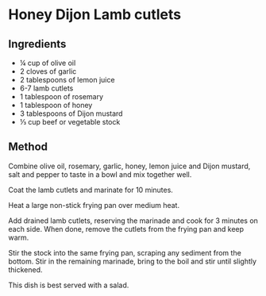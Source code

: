 # Honey Dijon Lamb cutlets

## Ingredients

* ¼ cup of olive oil
* 2 cloves of garlic
* 2 tablespoons of lemon juice
* 6-7 lamb cutlets
* 1 tablespoon of rosemary
* 1 tablespoon of honey
* 3 tablespoons of Dijon mustard
* ⅓ cup beef or vegetable stock

## Method

Combine olive oil, rosemary, garlic, honey, lemon juice and Dijon mustard, salt and pepper to taste in a bowl and mix together well.

Coat the lamb cutlets and marinate for 10 minutes.

Heat a large non-stick frying pan over medium heat.

Add drained lamb cutlets, reserving the marinade and cook for 3 minutes on each side. When done, remove the cutlets from the frying pan and keep warm.

Stir the stock into the same frying pan, scraping any sediment from the bottom. Stir in the remaining marinade, bring to the boil and stir until slightly thickened.

This dish is best served with a salad.

